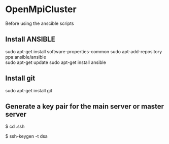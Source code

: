 # OpenMpiCluster

Before using the anscible scripts

## Install ANSIBLE

sudo apt-get install software-properties-common
sudo apt-add-repository ppa:ansible/ansible				
sudo apt-get update
sudo apt-get install ansible

## Install git

sudo apt-get install git

## Generate a key pair for the main server or master server

$ cd .ssh

$ ssh-keygen -t dsa

#
